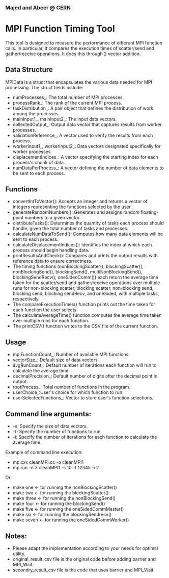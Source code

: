 ### Majed and Abeer @ CERN

# MPI Function Timing Tool 



This tool is designed to measure the performance of different MPI function calls. In particular, it compares the execution times of scatter/send and gather/receive operations. It does this through 2 vector addition.

## Data Structure

MPIData is a struct that encapsulates the various data needed for MPI processing. The struct fields include:

* numProcesses_: The total number of MPI processes.
* processRank_: The rank of the current MPI process.
* taskDistribution_: A pair object that defines the distribution of work among the processes.
* mainInput1_, mainInput2_: The input data vectors.
* collectedOutput_: Output data vector that captures results from worker processes.
* validationReference_: A vector used to verify the results from each process.
* workerInput1_, workerInput2_: Data vectors designated specifically for worker processes.
* displacementIndices_: A vector specifying the starting index for each process's chunk of data.
* numDataPerProcess_: A vector defining the number of data elements to be sent to each process.

## Functions

* convertIntToVector(): Accepts an integer and returns a vector of integers representing the functions selected by the user.
* generateRandomNumbers(): Generates and assigns random floating-point numbers to a given vector.
* distributeTasks(): Determines the quantity of tasks each process should handle, given the total number of tasks and processes.
* calculateNumDataToSend(): Computes how many data elements will be sent to each process.
* calculateDisplacementIndices(): Identifies the index at which each process should begin handling data.
* printResultsAndCheck(): Compares and prints the output results with reference data to ensure correctness.
* The timing functions (nonBlockingScatter(), blockingScatter(), nonBlockingSend(), blockingSend(), multiNonBlockingSend(), blockingSendRecv(), oneSidedComm()) each return the average time taken for the scatter/send and gather/receive operations over multiple runs for non-blocking scatter, blocking scatter, non-blocking send, blocking send, blocking sendRecv, and oneSided, with multiple tasks, respectively.
* The compareExecutionTimes() function prints out the time taken for each function the user selects.
* The calculateAverageTime() function computes the average time taken over multiple runs for each function.
* The printCSV() function writes to the CSV file of the current function. 

## Usage

* mpiFunctionCount_: Number of available MPI functions.
* vectorSize_: Default size of data vectors.
* avgRunCount_: Default number of iterations each function will run to calculate the average time.
* decimalPrecision_: Default number of digits after the decimal point in output.
* rootProcess_: Total number of functions in the program.
* userChoice_:User's choice for which function to run.
* userSelectedFunctions_: Vector to store user's function selections.

## Command line arguments:

* -s: Specify the size of data vectors.
* -f: Specify the number of functions to run.
* -i: Specify the number of iterations for each function to calculate the average time.

Example of command line execution:

* mpicxx cleanMPI.cc -o cleanMPI1
* mpirun -n 3 cleanMPI1 -s 10 -f 12345 -i 2

Or:

* make one <- for running the nonBlockingScatter() 
* make two <- for running the blockingScatter()
* make three <- for running the nonBlockingSend()
* make four <- for running the blockingSend()
* make five <- for running the oneSidedCommMaster()
* make six <- for running the blockingSendrecv()
* make seven <- for running the oneSidedCommWorker()
  
## Notes:
* Please adapt the implementation according to your needs for optimal utility.
* original_result_csv file is the original code before adding barrier and MPI_Wait.
* secondry_result_csv file is the code that uses barrier and MPI_Wait.
 
